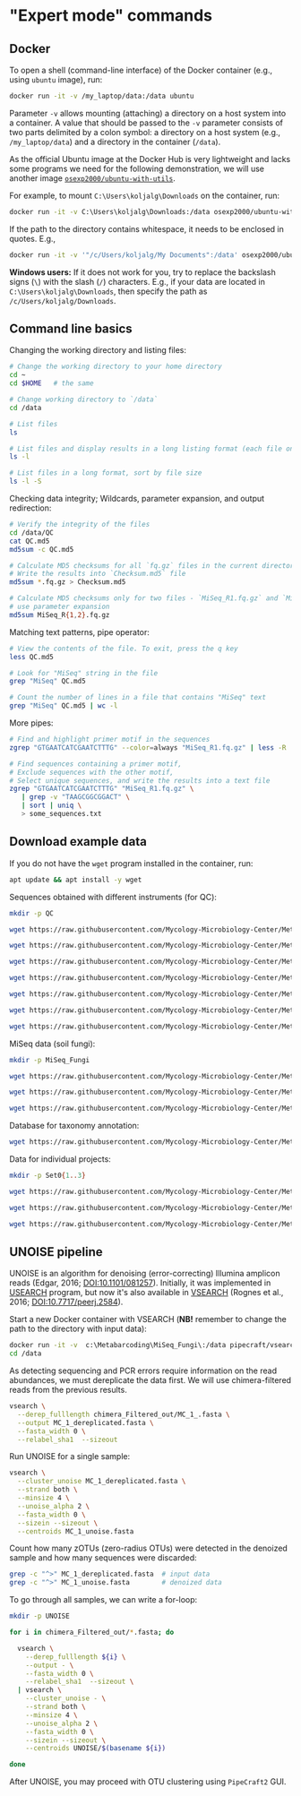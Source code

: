 # "Expert mode" commands

## Docker

To open a shell (command-line interface) of the Docker container (e.g., using `ubuntu` image), run:
```bash
docker run -it -v /my_laptop/data:/data ubuntu
```
Parameter `-v` allows mounting (attaching) a directory on a host system into a container. A value that should be passed to the `-v` parameter consists of two parts delimited by a colon symbol: a directory on a host system (e.g., `/my_laptop/data`) and a directory in the container (`/data`).

As the official Ubuntu image at the Docker Hub is very lightweight and lacks some programs we need for the following demonstration, we will use another image [`osexp2000/ubuntu-with-utils`](https://hub.docker.com/r/osexp2000/ubuntu-with-utils).

For example, to mount `C:\Users\koljalg\Downloads` on the container, run:
```bash
docker run -it -v C:\Users\koljalg\Downloads:/data osexp2000/ubuntu-with-utils
```

If the path to the directory contains whitespace, it needs to be enclosed in quotes. E.g.,
```bash
docker run -it -v '"/c/Users/koljalg/My Documents":/data' osexp2000/ubuntu-with-utils
```

**Windows users:** If it does not work for you, try to replace the backslash signs (`\`) with the slash (`/`) characters. E.g., if your data are located in `C:\Users\koljalg\Downloads`, then specify the path as `/c/Users/koljalg/Downloads`.


## Command line basics

Changing the working directory and listing files:
```bash
# Change the working directory to your home directory
cd ~
cd $HOME   # the same

# Change working directory to `/data`
cd /data

# List files
ls

# List files and display results in a long listing format (each file on a separate row)
ls -l

# List files in a long format, sort by file size
ls -l -S
```

Checking data integrity; Wildcards, parameter expansion, and output redirection:
```bash
# Verify the integrity of the files
cd /data/QC
cat QC.md5
md5sum -c QC.md5

# Calculate MD5 checksums for all `fq.gz` files in the current directory,
# Write the results into `Checksum.md5` file
md5sum *.fq.gz > Checksum.md5

# Calculate MD5 checksums only for two files - `MiSeq_R1.fq.gz` and `MiSeq_R2.fq.gz`
# use parameter expansion
md5sum MiSeq_R{1,2}.fq.gz
```

Matching text patterns, pipe operator:
```bash
# View the contents of the file. To exit, press the q key
less QC.md5

# Look for "MiSeq" string in the file
grep "MiSeq" QC.md5

# Count the number of lines in a file that contains "MiSeq" text
grep "MiSeq" QC.md5 | wc -l
```

More pipes:
```bash
# Find and highlight primer motif in the sequences
zgrep "GTGAATCATCGAATCTTTG" --color=always "MiSeq_R1.fq.gz" | less -R

# Find sequences containing a primer motif,
# Exclude sequences with the other motif,
# Select unique sequences, and write the results into a text file
zgrep "GTGAATCATCGAATCTTTG" "MiSeq_R1.fq.gz" \
   | grep -v "TAAGCGGCGGACT" \
   | sort | uniq \
   > some_sequences.txt
```

## Download example data

If you do not have the `wget` program installed in the container, run:
```bash
apt update && apt install -y wget
```

Sequences obtained with different instruments (for QC):
```bash
mkdir -p QC

wget https://raw.githubusercontent.com/Mycology-Microbiology-Center/Metabarcoding2022/main/data/QC/MiSeq_R{1,2}.fq.gz -P QC

wget https://raw.githubusercontent.com/Mycology-Microbiology-Center/Metabarcoding2022/main/data/QC/NovaSeq_R{1,2}.fq.gz -P QC

wget https://raw.githubusercontent.com/Mycology-Microbiology-Center/Metabarcoding2022/main/data/QC/DNBSeq_R{1,2}.fq.gz -P QC

wget https://raw.githubusercontent.com/Mycology-Microbiology-Center/Metabarcoding2022/main/data/QC/Nanopore.fq.gz -P QC

wget https://raw.githubusercontent.com/Mycology-Microbiology-Center/Metabarcoding2022/main/data/QC/454.fq.gz -P QC

wget https://raw.githubusercontent.com/Mycology-Microbiology-Center/Metabarcoding2022/main/data/QC/PacBio.fq.gz -P QC

wget https://raw.githubusercontent.com/Mycology-Microbiology-Center/Metabarcoding2022/main/data/QC/QC.md5 -P QC
```

MiSeq data (soil fungi):
```bash
mkdir -p MiSeq_Fungi

wget https://raw.githubusercontent.com/Mycology-Microbiology-Center/Metabarcoding2022/main/data/MiSeq_Fungi/M{C,P}_1__R{1,2}.fastq.gz -P MiSeq_Fungi

wget https://raw.githubusercontent.com/Mycology-Microbiology-Center/Metabarcoding2022/main/data/MiSeq_Fungi/OC_{1..4}__R{1,2}.fastq.gz -P MiSeq_Fungi

wget https://raw.githubusercontent.com/Mycology-Microbiology-Center/Metabarcoding2022/main/data/MiSeq_Fungi/OP_{1..3}__R{1,2}.fastq.gz -P MiSeq_Fungi
```

Database for taxonomy annotation:
```bash
wget https://raw.githubusercontent.com/Mycology-Microbiology-Center/Metabarcoding2022/main/data/DB/UNITE_Fungal_ITS.fa
```

Data for individual projects:
```bash
mkdir -p Set0{1..3}

wget https://raw.githubusercontent.com/Mycology-Microbiology-Center/Metabarcoding2022/main/data/Set01/Set01_s{1..5}_R{1,2}.fastq.gz -P Set01

wget https://raw.githubusercontent.com/Mycology-Microbiology-Center/Metabarcoding2022/main/data/Set02/Set02_s{1..5}_R{1,2}.fastq.gz -P Set02

wget https://raw.githubusercontent.com/Mycology-Microbiology-Center/Metabarcoding2022/main/data/Set03/Set03_s{1..5}_R{1,2}.fastq.gz -P Set03
```


## UNOISE pipeline

UNOISE is an algorithm for denoising (error-correcting) Illumina amplicon reads (Edgar, 2016; [DOI:10.1101/081257](https://www.biorxiv.org/content/10.1101/081257v1)). Initially, it was implemented in [USEARCH](https://drive5.com/usearch/) program, but now it's also available in [VSEARCH](https://github.com/torognes/vsearch) (Rognes et al., 2016; [DOI:10.7717/peerj.2584](https://peerj.com/articles/2584/)).

Start a new Docker container with VSEARCH (**NB!** remember to change the path to the directory with input data):
```bash
docker run -it -v  c:\Metabarcoding\MiSeq_Fungi\:/data pipecraft/vsearch:2.18
cd /data
```

As detecting sequencing and PCR errors require information on the read abundances, we must dereplicate the data first. We will use chimera-filtered reads from the previous results.
```bash
vsearch \
  --derep_fulllength chimera_Filtered_out/MC_1_.fasta \
  --output MC_1_dereplicated.fasta \
  --fasta_width 0 \
  --relabel_sha1  --sizeout
```

Run UNOISE for a single sample:

```bash
vsearch \
  --cluster_unoise MC_1_dereplicated.fasta \
  --strand both \
  --minsize 4 \
  --unoise_alpha 2 \
  --fasta_width 0 \
  --sizein --sizeout \
  --centroids MC_1_unoise.fasta
```

Count how many zOTUs (zero-radius OTUs) were detected in the denoized sample and how many sequences were discarded:
```bash
grep -c "^>" MC_1_dereplicated.fasta  # input data
grep -c "^>" MC_1_unoise.fasta        # denoized data
```

To go through all samples, we can write a for-loop:
```bash
mkdir -p UNOISE

for i in chimera_Filtered_out/*.fasta; do

  vsearch \
    --derep_fulllength ${i} \
    --output - \
    --fasta_width 0 \
    --relabel_sha1  --sizeout \
  | vsearch \
    --cluster_unoise - \
    --strand both \
    --minsize 4 \
    --unoise_alpha 2 \
    --fasta_width 0 \
    --sizein --sizeout \
    --centroids UNOISE/$(basename ${i})

done
```

After UNOISE, you may proceed with OTU clustering using `PipeCraft2` GUI.
